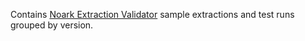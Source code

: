 Contains [Noark Extraction Validator](https://github.com/documaster/noark-extraction-validator) sample extractions and test runs grouped by version.